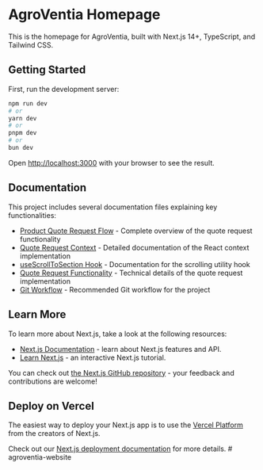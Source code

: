 # AgroVentia Homepage

This is the homepage for AgroVentia, built with Next.js 14+, TypeScript, and Tailwind CSS.

## Getting Started

First, run the development server:

```bash
npm run dev
# or
yarn dev
# or
pnpm dev
# or
bun dev
```

Open [http://localhost:3000](http://localhost:3000) with your browser to see the result.

## Documentation

This project includes several documentation files explaining key functionalities:

- [Product Quote Request Flow](docs/ProductQuoteRequestFlow.md) - Complete overview of the quote request functionality
- [Quote Request Context](docs/QuoteRequestContext.md) - Detailed documentation of the React context implementation
- [useScrollToSection Hook](docs/useScrollToSectionHook.md) - Documentation for the scrolling utility hook
- [Quote Request Functionality](docs/QuoteRequestFunctionality.md) - Technical details of the quote request implementation
- [Git Workflow](docs/GitWorkflow.md) - Recommended Git workflow for the project

## Learn More

To learn more about Next.js, take a look at the following resources:

- [Next.js Documentation](https://nextjs.org/docs) - learn about Next.js features and API.
- [Learn Next.js](https://nextjs.org/learn) - an interactive Next.js tutorial.

You can check out [the Next.js GitHub repository](https://github.com/vercel/next.js/) - your feedback and contributions are welcome!

## Deploy on Vercel

The easiest way to deploy your Next.js app is to use the [Vercel Platform](https://vercel.com/new?utm_medium=default-template&filter=next.js&utm_source=create-next-app&utm_campaign=create-next-app-readme) from the creators of Next.js.

Check out our [Next.js deployment documentation](https://nextjs.org/docs/deployment) for more details.
#   a g r o v e n t i a - w e b s i t e 
 
 

